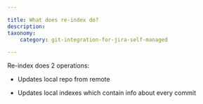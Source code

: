 ```yaml
---

title: What does re-index do?
description:
taxonomy:
    category: git-integration-for-jira-self-managed

---
```

Re-index does 2 operations:

*   Updates local repo from remote

*   Updates local indexes which contain info about every commit


